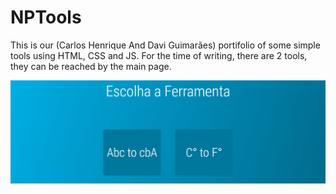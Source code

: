 # NPTools
This is our (Carlos Henrique And Davi Guimarães) portifolio of some simple tools using HTML, CSS and JS. For the time of writing, there are 2 tools, they can be reached by the main page.

![Menu screenshot](src/images/main_screenshot.png)
